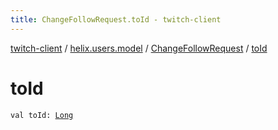```yaml
---
title: ChangeFollowRequest.toId - twitch-client
---
```


[twitch-client](../../index.html) / [helix.users.model](../index.html) / [ChangeFollowRequest](index.html) / [toId](./to-id.html)

# toId

`val toId: `[`Long`](https://kotlinlang.org/api/latest/jvm/stdlib/kotlin/-long/index.html)